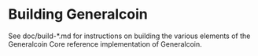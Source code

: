 Building Generalcoin
================

See doc/build-*.md for instructions on building the various
elements of the Generalcoin Core reference implementation of Generalcoin.
